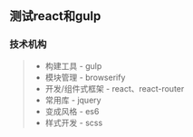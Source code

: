 ## 测试react和gulp

### 技术机构
> - 构建工具 - gulp
> - 模块管理 - browserify
> - 开发/组件式框架 - react、react-router
> - 常用库 - jquery
> - 变成风格 - es6
> - 样式开发 - scss

